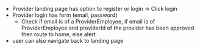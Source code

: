 - Provider landing page has option to register or login -> Click login
- Provider login has form (email, password)
  * Check if email is of a ProviderEmployee, if email is of ProviderEmployee and providerId of the provider has been approved then route to home, else alert 
- user can also navigate back to landing page
